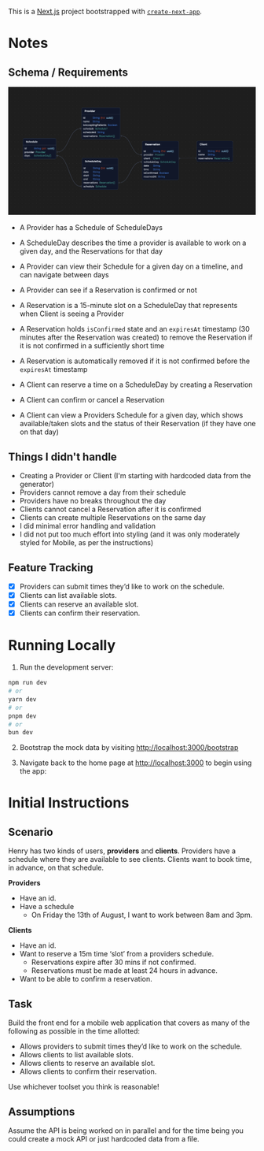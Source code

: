This is a [Next.js](https://nextjs.org/) project bootstrapped with [`create-next-app`](https://github.com/vercel/next.js/tree/canary/packages/create-next-app).

# Notes

## Schema / Requirements

![schema](./schema.png)

- A Provider has a Schedule of ScheduleDays
- A ScheduleDay describes the time a provider is available to work on a given day, and the Reservations for that day
- A Provider can view their Schedule for a given day on a timeline, and can navigate between days
- A Provider can see if a Reservation is confirmed or not


- A Reservation is a 15-minute slot on a ScheduleDay that represents when Client is seeing a Provider
- A Reservation holds `isConfirmed` state and an `expiresAt` timestamp (30 minutes after the Reservation was created) to remove the Reservation if it is not confirmed in a sufficiently short time
- A Reservation is automatically removed if it is not confirmed before the `expiresAt` timestamp


- A Client can reserve a time on a ScheduleDay by creating a Reservation
- A Client can confirm or cancel a Reservation
- A Client can view a Providers Schedule for a given day, which shows available/taken slots and the status of their Reservation (if they have one on that day)

## Things I didn't handle

- Creating a Provider or Client (I'm starting with hardcoded data from the generator)
- Providers cannot remove a day from their schedule
- Providers have no breaks throughout the day
- Clients cannot cancel a Reservation after it is confirmed
- Clients can create multiple Reservations on the same day
- I did minimal error handling and validation
- I did not put too much effort into styling (and it was only moderately styled for Mobile, as per the instructions)

## Feature Tracking

- [X] Providers can submit times they’d like to work on the schedule.
- [X] Clients can list available slots.
- [X] Clients can reserve an available slot. 
- [X] Clients can confirm their reservation.

# Running Locally

1. Run the development server:

```bash
npm run dev
# or
yarn dev
# or
pnpm dev
# or
bun dev
```

2. Bootstrap the mock data by visiting [http://localhost:3000/bootstrap](http://localhost:3000/bootstrap)

3. Navigate back to the home page at [http://localhost:3000](http://localhost:3000) to begin using the app:

# Initial Instructions

## Scenario

Henry has two kinds of users, **providers** and **clients**. Providers have a schedule where they are available to see clients. Clients want to book time, in advance, on that schedule.

**Providers**

- Have an id.
- Have a schedule
    - On Friday the 13th of August, I want to work between 8am and 3pm.

**Clients**

- Have an id.
- Want to reserve a 15m time ‘slot’ from a providers schedule.
    - Reservations expire after 30 mins if not confirmed.
    - Reservations must be made at least 24 hours in advance.
- Want to be able to confirm a reservation.

## Task

Build the front end for a mobile web application that covers as many of the following as possible in the time allotted:

- Allows providers to submit times they’d like to work on the schedule.
- Allows clients to list available slots.
- Allows clients to reserve an available slot.
- Allows clients to confirm their reservation.

Use whichever toolset you think is reasonable!

## Assumptions

Assume the API is being worked on in parallel and for the time being you could create a mock API or just hardcoded data from a file.
